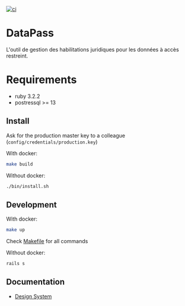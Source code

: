 [![ci](https://github.com/etalab/data_pass/actions/workflows/test.yaml/badge.svg)](https://github.com/etalab/data_pass/actions/workflows/test.yaml)

# DataPass

L'outil de gestion des habilitations juridiques pour les données à accès restreint.

# Requirements

* ruby 3.2.2
* postressql >= 13

## Install

Ask for the production master key to a colleague
(`config/credentials/production.key`)

With docker:

```sh
make build
```

Without docker:

```sh
./bin/install.sh
```

## Development

With docker:

```sh
make up
```

Check [Makefile](Makefile) for all commands

Without docker:

```sh
rails s
```

## Documentation

* [Design System](./docs/design.md)
